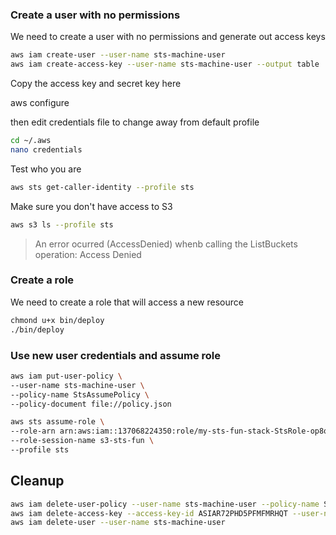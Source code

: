 ### Create a user with no permissions

We need to create a user with no permissions and generate out access keys

```sh
aws iam create-user --user-name sts-machine-user
aws iam create-access-key --user-name sts-machine-user --output table
```

Copy the access key and secret key here 

aws configure 

then edit credentials file to change away from default profile 

```sh
cd ~/.aws
nano credentials

```

Test who you are 

```sh
aws sts get-caller-identity --profile sts 
```

Make sure you don't have access to S3

```sh
aws s3 ls --profile sts
```
> An error ocurred (AccessDenied) whenb calling the ListBuckets operation: Access Denied 

### Create a role 

We need to create a role that will access a new resource 

```sh
chmond u+x bin/deploy
./bin/deploy
```

### Use new user credentials and assume role 

```sh
aws iam put-user-policy \
--user-name sts-machine-user \
--policy-name StsAssumePolicy \
--policy-document file://policy.json
```

```sh
aws sts assume-role \
--role-arn arn:aws:iam::137068224350:role/my-sts-fun-stack-StsRole-op8qAoiBoTqf \
--role-session-name s3-sts-fun \
--profile sts
```

## Cleanup

```sh
aws iam delete-user-policy --user-name sts-machine-user --policy-name StsAssumePolicy
aws iam delete-access-key --access-key-id ASIAR72PHD5PFMFMRHQT --user-name sts-machine-user
aws iam delete-user --user-name sts-machine-user
```
